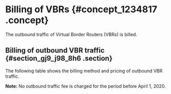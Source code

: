 # Billing of VBRs {#concept_1234817 .concept}

The outbound traffic of Virtual Border Routers \(VBRs\) is billed.

## Billing of outbound VBR traffic {#section_gj9_j98_8h6 .section}

The following table shows the billing method and pricing of outbound VBR traffic.

**Note:** No outbound traffic fee is charged for the period before April 1, 2020.

